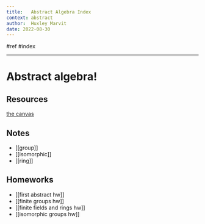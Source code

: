 ```yaml
---
title:   Abstract Algebra Index
context: abstract
author:  Huxley Marvit
date: 2022-08-30
---
```


#ref #index

***

# Abstract algebra!

## Resources
[the canvas](https://nuevaschool.instructure.com/courses/4390)

## Notes
- [[group]]
- [[isomorphic]]
- [[ring]]

## Homeworks
- [[first abstract hw]]
- [[finite groups hw]]
- [[finite fields and rings hw]]
- [[isomorphic groups hw]]


